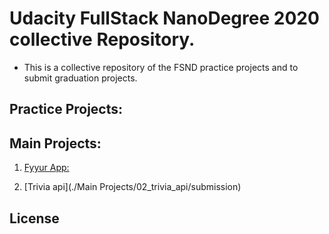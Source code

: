 # Udacity FullStack NanoDegree 2020 collective Repository.

- This is a collective repository of the FSND practice projects and to submit graduation projects.


## Practice Projects:




## Main Projects:

1. [Fyyur App:](https://github.com/AhmedEHaddad/Udacity-FullStackND2020/tree/master/Main%20Projects/01_fyyur/myProject)



2. [Trivia api](./Main Projects/02_trivia_api/submission)






## License